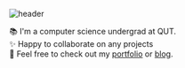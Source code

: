 ![header](https://capsule-render.vercel.app/api?type=waving&height=300&color=gradient&text=Hi!%20I'm%20Otto.&textBg=false&fontAlign=50&animation=scaleIn&section=header&reversal=false)

📚 I'm a computer science undergrad at QUT. <br> ✨ Happy to collaborate on any projects <br> 📑 Feel free to check out my [portfolio](https://ottohellwig.vercel.app/) or [blog](https://ottohellwig.me/).
